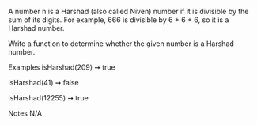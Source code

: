 A number n is a Harshad (also called Niven) number if it is divisible by the sum of its digits. For example, 666 is divisible by 6 + 6 + 6, so it is a Harshad number.

Write a function to determine whether the given number is a Harshad number.

Examples
isHarshad(209) ➞ true

isHarshad(41) ➞ false

isHarshad(12255) ➞ true

Notes
N/A